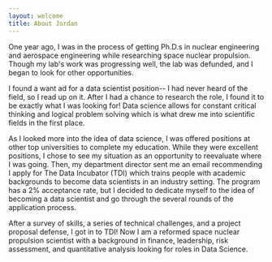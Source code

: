 ```yaml
---
layout: welcome
title: About Jordan
---
```


One year ago, I was in the process of getting Ph.D.s in nuclear engineering and
aerospace engineering while researching space nuclear propulsion. Though my lab's 
work was progressing well, the lab was defunded, and I began to look for other 
opportunities.

I found a want ad for a data scientist position-- I had never heard of the field,
so I read up on it. After I had a chance to research the role, I found it to be 
exactly what I was looking for! Data science allows for constant critical thinking
and logical problem solving which is what drew me into scientific fields in the 
first place.

As I looked more into the idea of data science, I was offered positions at other 
top universities to complete my education. While they were excellent positions, 
I chose to see my situation as an opportunity to reevaluate where I was going. 
Then, my department director sent me an email recommending I apply for The Data 
Incubator (TDI) which trains people with academic backgrounds to become data 
scientists in an industry setting. The program has a 2% acceptance rate, but I 
decided to dedicate myself to the idea of becoming a data scientist and go through
the several rounds of the application process.

After a survey of skills, a series of technical challenges, and a project proposal 
defense, I got in to TDI! Now I am a reformed space nuclear propulsion scientist 
with a background in finance, leadership, risk assessment, and quantitative analysis 
looking for roles in Data Science.



<!-- [as much as I do](https://qwtel.com/). This is the format for embedding external links! -->

<!-- ## First Steps For Bold header -->


<!-- [Documentation]{:.heading.flip-title}. This is a link for an internal link that does a nice segue from one to the other -->

<!-- * [Install]{:.heading.flip-title} --- How to install and run Hydejack. -->
<!-- * [Upgrade]{:.heading.flip-title} --- You can skip this if you haven't used Hydejack before. -->
<!-- * [Config]{:.heading.flip-title} --- Once Jekyll is running you can start with basic configuration. -->
<!-- {:.related-posts.faded} -->

<!-- [documentation]: docs/7.5.0/index.md -->
<!-- [install]: docs/7.5.0/install.md -->
<!-- [upgrade]: docs/7.5.0/upgrade.md -->
<!-- [config]: docs/7.5.0/config.md -->
